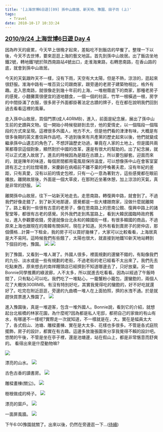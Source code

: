 ```yaml
---
title: '[上海世博6日遊][09] 孫中山故居、新天地、豫園、田子坊 (上)'
tags:
  - Travel
date: 2010-10-17 10:33:24
---
```


<span style="text-decoration: underline;">**<span style="font-size: 14pt;">2010/9/24 上海世博6日遊 Day 4</span>**</span>

因為昨天的疲累，今天早上很晚才起來，差點吃不到飯店的早餐了。整理一下以後，今天不去世博，要來逛逛上海的藝文地區。首先到孫中山故居。出了飯店坐地鐵2號，轉地鐵1號於陝西南路站4號出口，走淮海東路，右轉思南路，在香山路的底，就會到孫中山故居。

今天的天氣跟昨天不一樣，沒有下雨，天空有大太陽，但是不熱，涼涼的，逛起來很舒服。淮海中路有一堆百貨公司跟商家，跟旁邊的老房子建築物相比，格外有趣。走入思南路，就很像走到幾十年前的上海，一堆樹蔭底下的商家，那種老房子的感覺，小麵攤賣很便宜的道地麵食，一個一個的社區，竹竿一根橫過一根，房字的中間掛滿了衣服，很多房子外面都掛著法定古蹟的牌子，在在都在說明我們回到過去看看這裡的風華。

走入孫中山故居，買個門票(成人40RMB)，進入，前面是紀念展，展出了孫中山生前的史蹟與文物。從一開始小時候發跡到去世，他的愛情史，以一個階段一個階段的方式來呈現。這裡很多外國人，地方不大，但是他們看的津津有味，大概是有很多後期的英文書信與作品吧。不過到後來有共產黨的歷史起來以後，他們就變成繼承孫中山遺志的角色了。不想評論歷史功過，畢竟在人家的土地上，但是國共兩黨都尊崇這個對象，顯然對於中國的改革，還是有很大的幫助的。出了紀念展，就可以正式進入故居了。進去的時候因為是踏在古蹟上，所以要包腳套。迎面而來的，就是陳年的味道，每個房間都用電風扇保持溫度，可以想像孫中山在會客室宴請有志之士的壯闊場景，宋慶齡在病褟前不離不棄的呼喚著夫君，沒有年紀的差距，只有真愛，沒有以前的情史包袱，只有一心一意為著對方，這些感覺都在眼前播放。離開故居後，外面是一個大草皮，在那附近坐著休憩，加上涼涼的天氣，真是非常的舒服。
![](http://e.blog.xuite.net/e/2/3/2/11844378/blog_1638788/txt/38932836/0.png)

離開孫中山故居，往下一站新天地走去。走思南路，轉復興中路，就會到了。不過我們好像走錯了，到了新天地那邊，感覺都是一些大樓跟商家，沒做什麼就離開了。路上看到一些很有古意的老房子，像在思南路上的思南公館、復興中路上的諸聖堂等，都很有古老的感覺。另外我們走到馬當路上，看到大韓民國臨時政府舊址，進入參觀要收錢，旁邊就像台北永和的韓國街一樣，有很多韓國的商品，不過原來上海也跟現在的南韓有關係阿，現在才知道。另外有看到賣房子的房仲店，那個價格...計算一下租金，我的房子可以買好幾棟了，大家可以比較看看，上海居真是大不易阿。這時候我們有些餓了，太陽也很大，就直接到地鐵10新天地站轉到下個目的地，豫園。
![](http://e.blog.xuite.net/e/2/3/2/11844378/blog_1638788/txt/38932836/6.png)
![](http://e.blog.xuite.net/e/2/3/2/11844378/blog_1638788/txt/38932836/7.jpg)

到了豫園，又看到一堆人潮了。外國人很多，裡面規劃的還蠻不錯的，有點像我們的九份、淡水或是一些有規劃的老街，不過老街的老已經看不太出來了。我們先去吃點東西，原來想去的南祥饅頭店已經擠到不知道哪邊去了，只好放棄。另一間Bonnie同學推薦的綠波廊，人不太多，所以就進去吃看看。因為以經過了午飯時間了，只有點心可以吃。我們吃了一堆點心，一籠蟹粉小籠包，還蠻飽的，兩個人花了大概快300RMB。有沒有特別好吃，其實我覺得吃的蠻飽的，好不好吃就還好了。吃完在附近逛逛，旁邊的九曲橋一堆人在上面拍照，擠的水洩不通。於是就趕快買票進入豫園了。
![](http://e.blog.xuite.net/e/2/3/2/11844378/blog_1638788/txt/38932836/8.png)

進入豫園後，真是一堆遊客，包含一堆外國人。Bonnie說，看到它的介紹，就想起台北板橋的林家花園，為什麼呢?因為都是私人宅邸，都把自己的家做的有山有水，有哪邊不一樣呢?實際走一次就知道，不一樣就是在，大。實在是幅員太大了，各式假山、池塘、雕樑畫棟、實在是大太多、花樣也多很多。不管是各式庭院擺飾，房子的設計，都實在有古趣。這邊多放幾張圖來分享我覺得不賴的設計吧。悠閒的午後，不管是坐在亭子裡，還是池塘邊，站在假山上，都是非常愜意而舒爽的。
看得出來是什麼動物嘛?

![](http://e.blog.xuite.net/e/2/3/2/11844378/blog_1638788/txt/38932836/9.jpg)

漂亮的山水。
![](http://e.blog.xuite.net/e/2/3/2/11844378/blog_1638788/txt/38932836/10.jpg)

古色古香的讀書房。
![](http://e.blog.xuite.net/e/2/3/2/11844378/blog_1638788/txt/38932836/11.jpg)

雕樑畫棟(關公)。
![](http://e.blog.xuite.net/e/2/3/2/11844378/blog_1638788/txt/38932836/12.jpg)

樹根做成的椅子。
![](http://e.blog.xuite.net/e/2/3/2/11844378/blog_1638788/txt/38932836/13.jpg)

漂亮的窗戶。
![](http://e.blog.xuite.net/e/2/3/2/11844378/blog_1638788/txt/38932836/14.jpg)

一面屏風牆。
![](http://e.blog.xuite.net/e/2/3/2/11844378/blog_1638788/txt/38932836/15.jpg)

下午6:00豫園就關了。出來以後，仍然在旁邊逛一下...([待續](http://blog.xuite.net/retsamsu/diary/39141341))